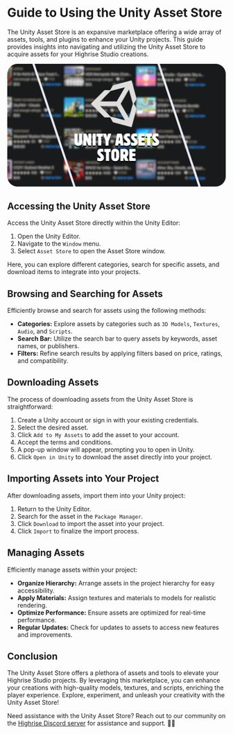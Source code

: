 # Guide to Using the Unity Asset Store

The Unity Asset Store is an expansive marketplace offering a wide array of assets, tools, and plugins to enhance your Unity projects. This guide provides insights into navigating and utilizing the Unity Asset Store to acquire assets for your Highrise Studio creations.

![Unity Asset Store](/assets/learn/guides/studio/Assets/unity-assets-store.png)

## Accessing the Unity Asset Store

Access the Unity Asset Store directly within the Unity Editor:

1. Open the Unity Editor.
2. Navigate to the `Window` menu.
3. Select `Asset Store` to open the Asset Store window.

Here, you can explore different categories, search for specific assets, and download items to integrate into your projects.

## Browsing and Searching for Assets

Efficiently browse and search for assets using the following methods:

- **Categories:** Explore assets by categories such as `3D Models`, `Textures`, `Audio`, and `Scripts`.
- **Search Bar:** Utilize the search bar to query assets by keywords, asset names, or publishers.
- **Filters:** Refine search results by applying filters based on price, ratings, and compatibility.

## Downloading Assets

The process of downloading assets from the Unity Asset Store is straightforward:

1. Create a Unity account or sign in with your existing credentials.
2. Select the desired asset.
3. Click `Add to My Assets` to add the asset to your account.
4. Accept the terms and conditions.
5. A pop-up window will appear, prompting you to open in Unity.
6. Click `Open in Unity` to download the asset directly into your project.

## Importing Assets into Your Project

After downloading assets, import them into your Unity project:

1. Return to the Unity Editor.
2. Search for the asset in the `Package Manager`.
3. Click `Download` to import the asset into your project.
4. Click `Import` to finalize the import process.

## Managing Assets

Efficiently manage assets within your project:

- **Organize Hierarchy:** Arrange assets in the project hierarchy for easy accessibility.
- **Apply Materials:** Assign textures and materials to models for realistic rendering.
- **Optimize Performance:** Ensure assets are optimized for real-time performance.
- **Regular Updates:** Check for updates to assets to access new features and improvements.

## Conclusion

The Unity Asset Store offers a plethora of assets and tools to elevate your Highrise Studio projects. By leveraging this marketplace, you can enhance your creations with high-quality models, textures, and scripts, enriching the player experience. Explore, experiment, and unleash your creativity with the Unity Asset Store!


Need assistance with the Unity Asset Store? Reach out to our community on the [Highrise Discord server](https://discord.gg/highrisegame) for assistance and support. 🎨🚀